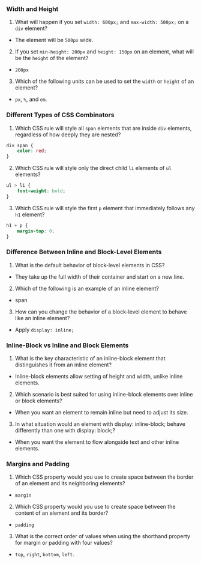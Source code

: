 ### Width and Height

1. What will happen if you set `width: 600px;` and `max-width: 500px;` on a `div` element?

-   The element will be `500px` wide.

2. If you set `min-height: 200px` and `height: 150px` on an element, what will be the `height` of the element?

-   `200px`

3. Which of the following units can be used to set the `width` or `height` of an element?

-   `px`, `%`, and `em`.

### Different Types of CSS Combinators

1. Which CSS rule will style all `span` elements that are inside `div` elements, regardless of how deeply they are nested?

```css
div span {
	color: red;
}
```

2. Which CSS rule will style only the direct child `li` elements of `ul` elements?

```css
ul > li {
	font-weight: bold;
}
```

3. Which CSS rule will style the first `p` element that immediately follows any `h1` element?

```css
h1 + p {
	margin-top: 0;
}
```

### Difference Between Inline and Block-Level Elements

1. What is the default behavior of block-level elements in CSS?

-   They take up the full width of their container and start on a new line.

2. Which of the following is an example of an inline element?

-   span

3. How can you change the behavior of a block-level element to behave like an inline element?

-   Apply `display: inline;`

### Inline-Block vs Inline and Block Elements

1. What is the key characteristic of an inline-block element that distinguishes it from an inline element?

-   Inline-block elements allow setting of height and width, unlike inline elements.

2. Which scenario is best suited for using inline-block elements over inline or block elements?

-   When you want an element to remain inline but need to adjust its size.

3. In what situation would an element with display: inline-block; behave differently than one with display: block;?

-   When you want the element to flow alongside text and other inline elements.

### Margins and Padding

1. Which CSS property would you use to create space between the border of an element and its neighboring elements?

-   `margin`

2. Which CSS property would you use to create space between the content of an element and its border?

-   `padding`

3. What is the correct order of values when using the shorthand property for margin or padding with four values?

-   `top`, `right`, `bottom`, `left`.
